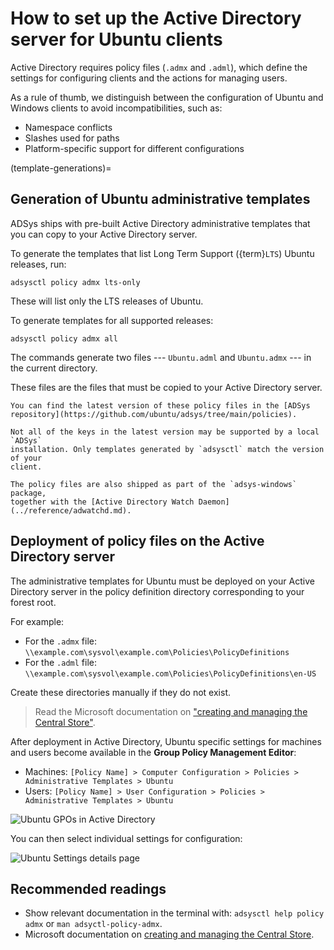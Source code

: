 # How to set up the Active Directory server for Ubuntu clients

Active Directory requires policy files (`.admx` and `.adml`), which define the settings for configuring clients and the actions for managing users.

As a rule of thumb, we distinguish between the configuration of Ubuntu and Windows clients to avoid incompatibilities, such as:

* Namespace conflicts
* Slashes used for paths
* Platform-specific support for different configurations

(template-generations)=
## Generation of Ubuntu administrative templates

ADSys ships with pre-built Active Directory administrative templates that you can copy to your Active Directory server. 

To generate the templates that list Long Term Support ({term}`LTS`) Ubuntu releases, run:

```shell
adsysctl policy admx lts-only
```

These will list only the LTS releases of Ubuntu.

To generate templates for all supported releases:

```shell
adsysctl policy admx all
```

The commands generate two files --- `Ubuntu.adml` and `Ubuntu.admx` --- in the current directory. 

These files are the files that must be copied to your Active Directory server.

```{note}
You can find the latest version of these policy files in the [ADSys
repository](https://github.com/ubuntu/adsys/tree/main/policies). 

Not all of the keys in the latest version may be supported by a local `ADSys`
installation. Only templates generated by `adsysctl` match the version of your
client.

The policy files are also shipped as part of the `adsys-windows` package,
together with the [Active Directory Watch Daemon](../reference/adwatchd.md).
```

## Deployment of policy files on the Active Directory server

The administrative templates for Ubuntu must be deployed on your Active Directory server in the policy definition directory corresponding to your forest root. 

For example:

* For the `.admx` file: `\\example.com\sysvol\example.com\Policies\PolicyDefinitions` 
* For the `.adml` file: `\\example.com\sysvol\example.com\Policies\PolicyDefinitions\en-US`

Create these directories manually if they do not exist.

> Read the Microsoft documentation on ["creating and managing the Central Store"](https://docs.microsoft.com/en-us/troubleshoot/windows-client/group-policy/create-and-manage-central-store).

After deployment in Active Directory, Ubuntu specific settings for machines and users become available in the **Group Policy Management Editor**:

* Machines: `[Policy Name] > Computer Configuration > Policies > Administrative Templates > Ubuntu`
* Users: `[Policy Name] > User Configuration > Policies > Administrative Templates > Ubuntu`

![Ubuntu GPOs in Active Directory](../images/how-to/set-up-ad/gpo_editor-tree.png)

You can then select individual settings for configuration:

![Ubuntu Settings details page](../images/how-to/set-up-ad/gpo_editor-details.png)

## Recommended readings

* Show relevant documentation in the terminal with: `adsysctl help policy admx` or `man adsyctl-policy-admx`.
* Microsoft documentation on [creating and managing the Central Store](https://docs.microsoft.com/en-us/troubleshoot/windows-client/group-policy/create-and-manage-central-store).
